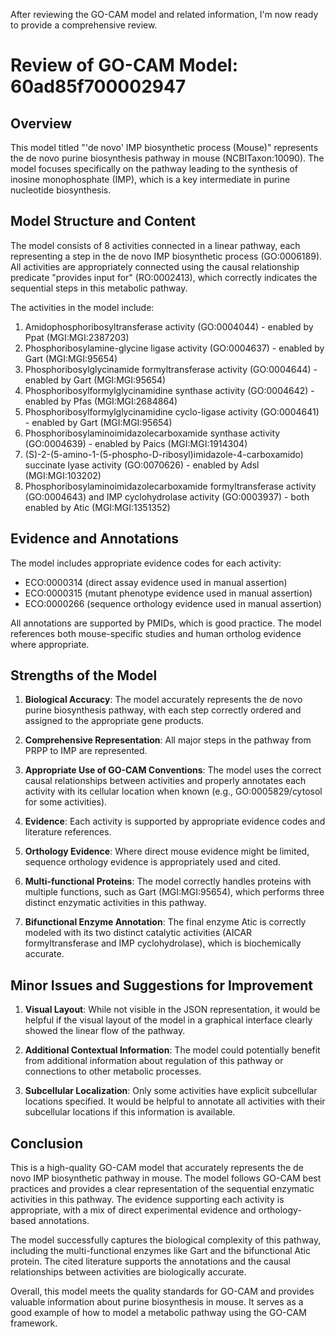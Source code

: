 After reviewing the GO-CAM model and related information, I'm now ready to provide a comprehensive review.

# Review of GO-CAM Model: 60ad85f700002947

## Overview

This model titled "'de novo' IMP biosynthetic process (Mouse)" represents the de novo purine biosynthesis pathway in mouse (NCBITaxon:10090). The model focuses specifically on the pathway leading to the synthesis of inosine monophosphate (IMP), which is a key intermediate in purine nucleotide biosynthesis.

## Model Structure and Content

The model consists of 8 activities connected in a linear pathway, each representing a step in the de novo IMP biosynthetic process (GO:0006189). All activities are appropriately connected using the causal relationship predicate "provides input for" (RO:0002413), which correctly indicates the sequential steps in this metabolic pathway.

The activities in the model include:
1. Amidophosphoribosyltransferase activity (GO:0004044) - enabled by Ppat (MGI:MGI:2387203)
2. Phosphoribosylamine-glycine ligase activity (GO:0004637) - enabled by Gart (MGI:MGI:95654)
3. Phosphoribosylglycinamide formyltransferase activity (GO:0004644) - enabled by Gart (MGI:MGI:95654)
4. Phosphoribosylformylglycinamidine synthase activity (GO:0004642) - enabled by Pfas (MGI:MGI:2684864)
5. Phosphoribosylformylglycinamidine cyclo-ligase activity (GO:0004641) - enabled by Gart (MGI:MGI:95654)
6. Phosphoribosylaminoimidazolecarboxamide synthase activity (GO:0004639) - enabled by Paics (MGI:MGI:1914304)
7. (S)-2-(5-amino-1-(5-phospho-D-ribosyl)imidazole-4-carboxamido) succinate lyase activity (GO:0070626) - enabled by Adsl (MGI:MGI:103202)
8. Phosphoribosylaminoimidazolecarboxamide formyltransferase activity (GO:0004643) and IMP cyclohydrolase activity (GO:0003937) - both enabled by Atic (MGI:MGI:1351352)

## Evidence and Annotations

The model includes appropriate evidence codes for each activity:
- ECO:0000314 (direct assay evidence used in manual assertion)
- ECO:0000315 (mutant phenotype evidence used in manual assertion)
- ECO:0000266 (sequence orthology evidence used in manual assertion)

All annotations are supported by PMIDs, which is good practice. The model references both mouse-specific studies and human ortholog evidence where appropriate.

## Strengths of the Model

1. **Biological Accuracy**: The model accurately represents the de novo purine biosynthesis pathway, with each step correctly ordered and assigned to the appropriate gene products.

2. **Comprehensive Representation**: All major steps in the pathway from PRPP to IMP are represented.

3. **Appropriate Use of GO-CAM Conventions**: The model uses the correct causal relationships between activities and properly annotates each activity with its cellular location when known (e.g., GO:0005829/cytosol for some activities).

4. **Evidence**: Each activity is supported by appropriate evidence codes and literature references.

5. **Orthology Evidence**: Where direct mouse evidence might be limited, sequence orthology evidence is appropriately used and cited.

6. **Multi-functional Proteins**: The model correctly handles proteins with multiple functions, such as Gart (MGI:MGI:95654), which performs three distinct enzymatic activities in this pathway.

7. **Bifunctional Enzyme Annotation**: The final enzyme Atic is correctly modeled with its two distinct catalytic activities (AICAR formyltransferase and IMP cyclohydrolase), which is biochemically accurate.

## Minor Issues and Suggestions for Improvement

1. **Visual Layout**: While not visible in the JSON representation, it would be helpful if the visual layout of the model in a graphical interface clearly showed the linear flow of the pathway.

2. **Additional Contextual Information**: The model could potentially benefit from additional information about regulation of this pathway or connections to other metabolic processes.

3. **Subcellular Localization**: Only some activities have explicit subcellular locations specified. It would be helpful to annotate all activities with their subcellular locations if this information is available.

## Conclusion

This is a high-quality GO-CAM model that accurately represents the de novo IMP biosynthetic pathway in mouse. The model follows GO-CAM best practices and provides a clear representation of the sequential enzymatic activities in this pathway. The evidence supporting each activity is appropriate, with a mix of direct experimental evidence and orthology-based annotations.

The model successfully captures the biological complexity of this pathway, including the multi-functional enzymes like Gart and the bifunctional Atic protein. The cited literature supports the annotations and the causal relationships between activities are biologically accurate.

Overall, this model meets the quality standards for GO-CAM and provides valuable information about purine biosynthesis in mouse. It serves as a good example of how to model a metabolic pathway using the GO-CAM framework.